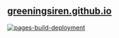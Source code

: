 ## [greeningsiren.github.io](https://greeningsiren.github.io)

[![pages-build-deployment](https://github.com/GreeningSiren/greeningsiren.github.io/actions/workflows/pages/pages-build-deployment/badge.svg?branch=master)](https://github.com/GreeningSiren/greeningsiren.github.io/actions/workflows/pages/pages-build-deployment)
